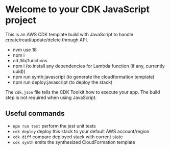 # Welcome to your CDK JavaScript project

This is an AWS CDK template build with JavaScript to handle create/read/update/delete through API.

- nvm use 18
- npm i
- cd /lib/functions
- npm i (to install any dependencies for Lambda function (if any, currently uuid))
- npm run synth:javascript (to generate the cloudformation template)
- npm run deploy:javascript (to deploy the stack)

The `cdk.json` file tells the CDK Toolkit how to execute your app. The build step is not required when using JavaScript.

## Useful commands

* `npm run test`         perform the jest unit tests
* `cdk deploy`           deploy this stack to your default AWS account/region
* `cdk diff`             compare deployed stack with current state
* `cdk synth`            emits the synthesized CloudFormation template
